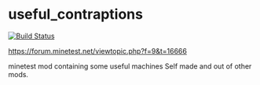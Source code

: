 # useful_contraptions
[![Build Status](https://travis-ci.org/theFox6/useful_contraptions.svg?branch=master)](https://travis-ci.org/theFox6/useful_contraptions)

https://forum.minetest.net/viewtopic.php?f=9&t=16666

minetest mod containing some useful machines
Self made and out of other mods.
